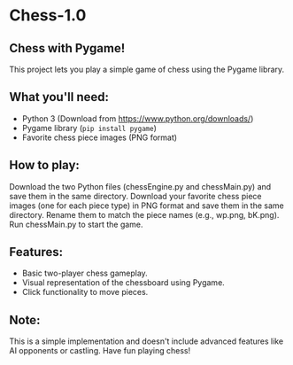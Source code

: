 # Chess-1.0
## Chess with Pygame!
This project lets you play a simple game of chess using the Pygame library.

## What you'll need:

- Python 3 (Download from https://www.python.org/downloads/)
- Pygame library (`pip install pygame`)
- Favorite chess piece images (PNG format)
## How to play:

Download the two Python files (chessEngine.py and chessMain.py) and save them in the same directory.
Download your favorite chess piece images (one for each piece type) in PNG format and save them in the same directory. Rename them to match the piece names (e.g., wp.png, bK.png).
Run chessMain.py to start the game.

## Features:

- Basic two-player chess gameplay.
- Visual representation of the chessboard using Pygame.
- Click functionality to move pieces. 
## Note:

This is a simple implementation and doesn't include advanced features like AI opponents or castling.
Have fun playing chess!
